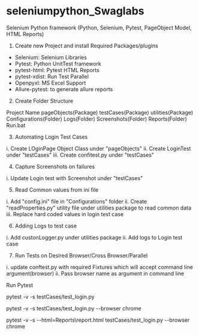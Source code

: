 # seleniumpython_Swaglabs

Selenium Python framework
(Python, Selenium, Pytest, PageObject Model, HTML Reports)

1. Create new Project and install Required Packages/plugins

* Selenium: Selenium Libraries
* Pytest: Python UnitTest framework
* pytest-html: Pytest HTML Reports
* pytest-xdist: Run Test Parallel
* Openpyxl: MS Excel Support
* Allure-pytest: to generate allure reports

2. Create Folder Structure

 Project Name
 pageObjects(Package)
 testCases(Package)
 utilities(Package)
 Configurations(Folder)
 Logs(Folder)
 Screenshots(Folder)
 Reports(Folder)
 Run.bat

3. Automating Login Test Cases

i.    Create LOginPage Object Class under "pageObjects"
ii.   Create LoginTest under "testCases"
iii.  Create confitest.py under "testCases"

4. Capture Screenshots on failures

i. Update Login test with Screenshot under "testCases"


5. Read Common values from ini file

i.   Add "config.ini" file in "Configurations" folder
ii.  Create "readProperties.py" utility file under utilities package
     to read common data
iii. Replace hard coded values in login test case


6. Adding Logs to test case

i.  Add custonLogger.py under utilities package
ii. Add logs to Login test case


7. Run Tests on Desired Browser/Cross Browser/Parallel

i.  update conftest.py with required Fixtures which will accept
    command line argument(browser)
ii. Pass browser name as argument in command line


Run Pytest
 
 pytest -v -s testCases/test_login.py
 
 pytest -v -s testCases/test_login.py --browser chrome
 
 pytest -v -s --html=Reports\report.html testCases/test_login.py --browser chrome
 

